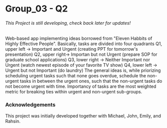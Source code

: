 # Group_03 - Q2
###### This Project is still developing, check back later for updates! 
Web-based app implementing ideas borrowed from "Eleven Habbits of Highly Effective People". Basically, tasks are divided into four quadrants
  Q1, upper left -> Important and Urgent (creating PPT for tomorrow's presentation)
  Q2, upper right-> Importan but not Urgent (prepare SOP for graduate school applications)
  Q3, lower right -> Neither Important nor Urgent (watch newest episode of your favorite TV show)
  Q4, lower left -> Urgent but not Important (do laundry)
The general ideas is, while priorizing scheduling urgent tasks such that none goes overdue, schedule the non-urgent tasks in between the urgent ones, such that the non-urgent tasks do not become urgent with time. Importancy of tasks are the most weighted metric for breaking ties within urgent and non-urgent sub-groups.

### Acknowledgements
This project was initially developed together with Michael, John, Emily, and Rahsin.
